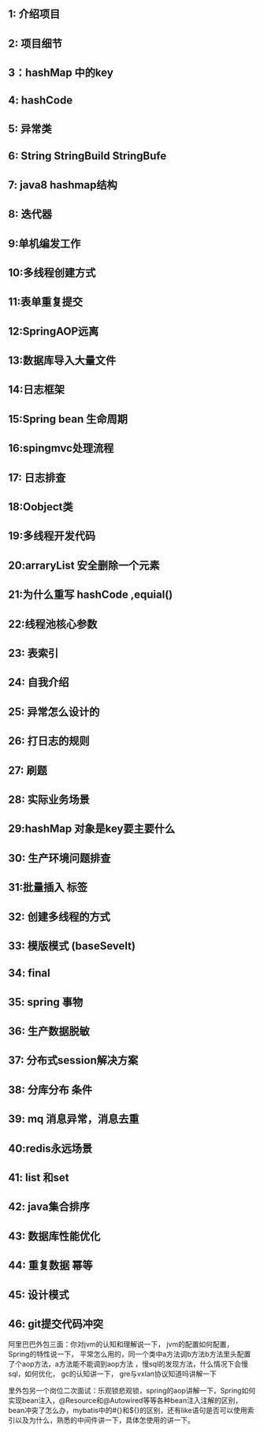 ## 1: 介绍项目

## 2: 项目细节

## 3：hashMap 中的key

## 4: hashCode

## 5: 异常类

## 6: String StringBuild StringBufe

## 7: java8 hashmap结构

## 8: 迭代器

## 9:单机编发工作

## 10:多线程创建方式

## 11:表单重复提交

## 12:SpringAOP远离

## 13:数据库导入大量文件

## 14:日志框架

## 15:Spring bean 生命周期

## 16:spingmvc处理流程

## 17: 日志排查

## 18:Oobject类

## 19:多线程开发代码

## 20:arraryList 安全删除一个元素

## 21:为什么重写 hashCode ,equial()

## 22:线程池核心参数

## 23: 表索引

## 24: 自我介绍

## 25: 异常怎么设计的

## 26: 打日志的规则

## 27: 刷题

## 28: 实际业务场景

## 29:hashMap 对象是key要主要什么

## 30: 生产环境问题排查

## 31:批量插入 标签

## 32: 创建多线程的方式

## 33: 模版模式 (baseSevelt)

## 34: final 

## 35: spring 事物

## 36: 生产数据脱敏

## 37: 分布式session解决方案

## 38: 分库分布 条件

## 39: mq 消息异常，消息去重

## 40:redis永远场景

## 41: list 和set

## 42: java集合排序

## 43: 数据库性能优化

## 44: 重复数据 幂等

## 45: 设计模式

## 46: git提交代码冲突

阿里巴巴外包三面：你对jvm的认知和理解说一下，
jvm的配置如何配置，
Spring的特性说一下，
平常怎么用的，同一个类中a方法调b方法b方法里头配置了个aop方法，a方法能不能调到aop方法
，慢sql的发现方法，什么情况下会慢sql，如何优化，
gc的认知讲一下，
gre与vxlan协议知道吗讲解一下


里外包另一个岗位二次面试：乐观锁悲观锁，spring的aop讲解一下，Spring如何实现bean注入，@Resource和@Autowired等等各种bean注入注解的区别，bean冲突了怎么办，mybatis中的#{}和${}的区别，还有like语句是否可以使用索引以及为什么，熟悉的中间件讲一下，具体怎使用的讲一下。
